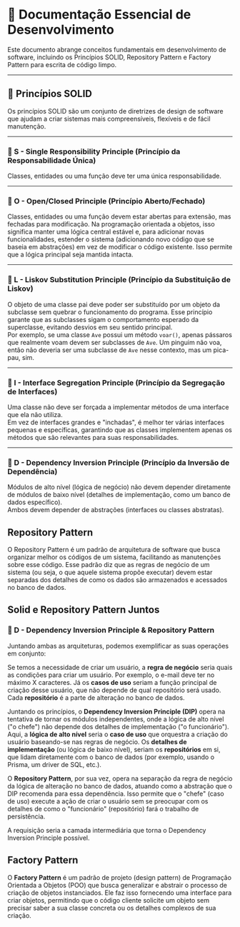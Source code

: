 # 📘 Documentação Essencial de Desenvolvimento

Este documento abrange conceitos fundamentais em desenvolvimento de software, incluindo os Princípios SOLID, Repository Pattern e Factory Pattern para escrita de código limpo.

---

## 🧱 Princípios SOLID

Os princípios SOLID são um conjunto de diretrizes de design de software que ajudam a criar sistemas mais compreensíveis, flexíveis e de fácil manutenção.

---

### 🔹 S - Single Responsibility Principle (Princípio da Responsabilidade Única)

Classes, entidades ou uma função deve ter uma única responsabilidade.

---

### 🔹 O - Open/Closed Principle (Princípio Aberto/Fechado)

Classes, entidades ou uma função devem estar abertas para extensão, mas fechadas para modificação. Na programação orientada a objetos, isso significa manter uma lógica central estável e, para adicionar novas funcionalidades, estender o sistema (adicionando novo código que se baseia em abstrações) em vez de modificar o código existente. Isso permite que a lógica principal seja mantida intacta.

---

### 🔹 L - Liskov Substitution Principle (Princípio da Substituição de Liskov)

O objeto de uma classe pai deve poder ser substituído por um objeto da subclasse sem quebrar o funcionamento do programa. Esse princípio garante que as subclasses sigam o comportamento esperado da superclasse, evitando desvios em seu sentido principal.  
Por exemplo, se uma classe `Ave` possui um método `voar()`, apenas pássaros que realmente voam devem ser subclasses de `Ave`. Um pinguim não voa, então não deveria ser uma subclasse de `Ave` nesse contexto, mas um pica-pau, sim.

---

### 🔹 I - Interface Segregation Principle (Princípio da Segregação de Interfaces)

Uma classe não deve ser forçada a implementar métodos de uma interface que ela não utiliza.  
Em vez de interfaces grandes e "inchadas", é melhor ter várias interfaces pequenas e específicas, garantindo que as classes implementem apenas os métodos que são relevantes para suas responsabilidades.

---

### 🔹 D - Dependency Inversion Principle (Princípio da Inversão de Dependência)

Módulos de alto nível (lógica de negócio) não devem depender diretamente de módulos de baixo nível (detalhes de implementação, como um banco de dados específico).  
Ambos devem depender de abstrações (interfaces ou classes abstratas).

## Repository Pattern

O Repository Pattern é um padrão de arquitetura de software que busca organizar melhor os códigos de um sistema, facilitando as manutenções sobre esse código. Esse padrão diz que as regras de negócio de um sistema (ou seja, o que aquele sistema propõe executar) devem estar separadas dos detalhes de como os dados são armazenados e acessados no banco de dados.

## Solid e Repository Pattern Juntos

### 🔹 D - Dependency Inversion Principle & Repository Pattern

Juntando ambas as arquiteturas, podemos exemplificar as suas operações em conjunto:

Se temos a necessidade de criar um usuário, a **regra de negócio** seria quais as condições para criar um usuário. Por exemplo, o e-mail deve ter no máximo X caracteres. Já os **casos de uso** seriam a função principal de criação desse usuário, que não depende de qual repositório será usado. Cada **repositório** é a parte de alteração no banco de dados.

Juntando os princípios, o **Dependency Inversion Principle (DIP)** opera na tentativa de tornar os módulos independentes, onde a lógica de alto nível ("o chefe") não depende dos detalhes de implementação ("o funcionário"). Aqui, a **lógica de alto nível** seria o **caso de uso** que orquestra a criação do usuário baseando-se nas regras de negócio. Os **detalhes de implementação** (ou lógica de baixo nível), seriam os **repositórios** em si, que lidam diretamente com o banco de dados (por exemplo, usando o Prisma, um driver de SQL, etc.).

O **Repository Pattern**, por sua vez, opera na separação da regra de negócio da lógica de alteração no banco de dados, atuando como a abstração que o DIP recomenda para essa dependência. Isso permite que o "chefe" (caso de uso) execute a ação de criar o usuário sem se preocupar com os detalhes de como o "funcionário" (repositório) fará o trabalho de persistência.

A requisição seria a camada intermediária que torna o Dependency Inversion Principle possível.

## Factory Pattern

O **Factory Pattern** é um padrão de projeto (design pattern) de Programação Orientada a Objetos (POO) que busca generalizar e abstrair o processo de criação de objetos instanciados. Ele faz isso fornecendo uma interface para criar objetos, permitindo que o código cliente solicite um objeto sem precisar saber a sua classe concreta ou os detalhes complexos de sua criação.
